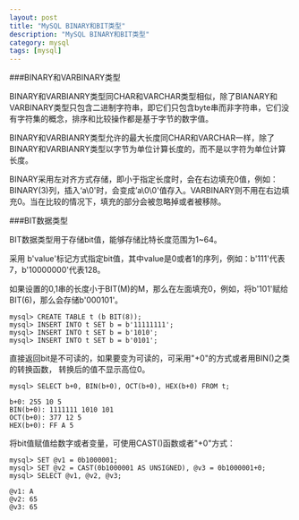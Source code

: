 ```yaml
---
layout: post
title: "MySQL BINARY和BIT类型"
description: "MySQL BINARY和BIT类型"
category: mysql
tags: [mysql]
---
```


###BINARY和VARBINARY类型

BINARY和VARBIANRY类型同CHAR和VARCHAR类型相似，除了BIANARY和VARBINARY类型只包含二进制字符串，即它们只包含byte串而非字符串，它们没有字符集的概念，排序和比较操作都是基于字节的数字值。

BINARY和VARBIANRY类型允许的最大长度同CHAR和VARCHAR一样，除了BINARY和VARBIANRY类型以字节为单位计算长度的，而不是以字符为单位计算长度。

BINARY采用左对齐方式存储，即小于指定长度时，会在右边填充0值，例如：BINARY(3)列，插入‘a\0'时，会变成’a\0\0'值存入。VARBINARY则不用在右边填充0。当在比较的情况下，填充的部分会被忽略掉或者被移除。

###BIT数据类型

BIT数据类型用于存储bit值，能够存储比特长度范围为1~64。

采用 b'value'标记方式指定bit值，其中value是0或者1的序列，例如：b'111'代表7，b'10000000'代表128。

如果设置的0,1串的长度小于BIT(M)的M，那么在左面填充0，例如，将b'101'赋给BIT(6)，那么会存储b'000101'。

	mysql> CREATE TABLE t (b BIT(8));
	mysql> INSERT INTO t SET b = b'11111111';
	mysql> INSERT INTO t SET b = b'1010';
	mysql> INSERT INTO t SET b = b'0101';

直接返回bit是不可读的，如果要变为可读的，可采用"+0"的方式或者用BIN()之类的转换函数， 转换后的值不显示高位0。

	mysql> SELECT b+0, BIN(b+0), OCT(b+0), HEX(b+0) FROM t;

	b+0: 255 10 5
	BIN(b+0): 1111111 1010 101
	OCT(b+0): 377 12 5
	HEX(b+0): FF A 5   

将bit值赋值给数字或者变量，可使用CAST()函数或者"+0"方式：

	mysql> SET @v1 = 0b1000001;
	mysql> SET @v2 = CAST(0b1000001 AS UNSIGNED), @v3 = 0b1000001+0;
	mysql> SELECT @v1, @v2, @v3;
	
	@v1: A
	@v2: 65
	@v3: 65
